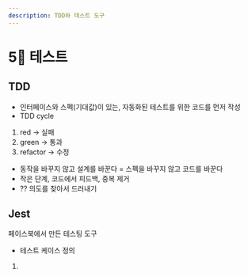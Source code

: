 ```yaml
---
description: TDD와 테스트 도구
---
```


# 5⃣ 테스트

## TDD

* 인터페이스와 스펙(기대값)이 있는, 자동화된 테스트를 위한 코드를 먼저 작성
* TDD cycle

1. red -> 실패
2. green -> 통과
3. refactor -> 수정

* 동작을 바꾸지 않고 설계를 바꾼다 = 스펙을 바꾸지 않고 코드를 바꾼다
* 작은 단계, 코드에서 피드백, 중복 제거
* ?? 의도를 찾아서 드러내기

## Jest

페이스북에서 만든 테스팅 도구

* 테스트 케이스 정의

1.
